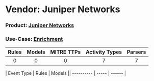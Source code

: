 Vendor: Juniper Networks
========================
### Product: [Juniper Networks](../ds_juniper_networks_juniper_networks.md)
### Use-Case: [Enrichment](../../../../UseCases/uc_enrichment.md)

| Rules | Models | MITRE TTPs | Activity Types | Parsers |
|:-----:|:------:|:----------:|:--------------:|:-------:|
|   0   |   0    |     0      |       7        |    7    |

| Event Type | Rules | Models || ---------- | ----- | ------ |
